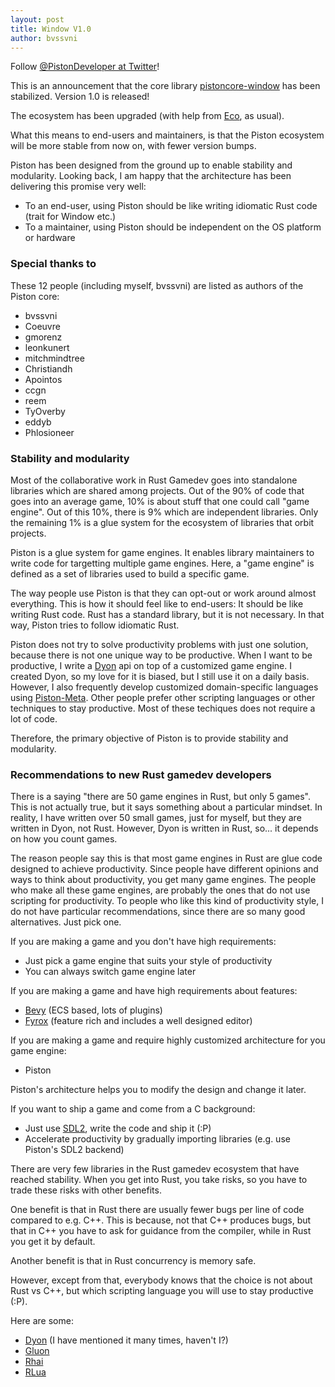 ```yaml
---
layout: post
title: Window V1.0
author: bvssvni
---
```


Follow [@PistonDeveloper at Twitter](https://twitter.com/PistonDeveloper)!

This is an announcement that the core library [pistoncore-window](https://crates.io/crates/pistoncore-window) has been stabilized.
Version 1.0 is released!

The ecosystem has been upgraded (with help from [Eco](https://github.com/PistonDevelopers/eco), as usual).

What this means to end-users and maintainers, is that the Piston ecosystem will be more stable from now on,
with fewer version bumps.

Piston has been designed from the ground up to enable stability and modularity.
Looking back, I am happy that the architecture has been delivering this promise very well:

- To an end-user, using Piston should be like writing idiomatic Rust code (trait for Window etc.)
- To a maintainer, using Piston should be independent on the OS platform or hardware

### Special thanks to

These 12 people (including myself, bvssvni) are listed as authors of the Piston core:

- bvssvni
- Coeuvre
- gmorenz
- leonkunert
- mitchmindtree
- Christiandh
- Apointos
- ccgn
- reem
- TyOverby
- eddyb
- Phlosioneer

### Stability and modularity

Most of the collaborative work in Rust Gamedev goes into standalone libraries which are shared among projects.
Out of the 90% of code that goes into an average game, 10% is about stuff that one could call "game engine".
Out of this 10%, there is 9% which are independent libraries.
Only the remaining 1% is a glue system for the ecosystem of libraries that orbit projects.

Piston is a glue system for game engines.
It enables library maintainers to write code for targetting multiple game engines.
Here, a "game engine" is defined as a set of libraries used to build a specific game.

The way people use Piston is that they can opt-out or work around almost everything.
This is how it should feel like to end-users: It should be like writing Rust code.
Rust has a standard library, but it is not necessary.
In that way, Piston tries to follow idiomatic Rust.

Piston does not try to solve productivity problems with just one solution, because there is not one unique way to be productive.
When I want to be productive, I write a [Dyon](https://crates.io/crates/dyon) api on top of a customized game engine.
I created Dyon, so my love for it is biased, but I still use it on a daily basis.
However, I also frequently develop customized domain-specific languages using [Piston-Meta](https://crates.io/crates/piston_meta).
Other people prefer other scripting languages or other techniques to stay productive.
Most of these techiques does not require a lot of code.

Therefore, the primary objective of Piston is to provide stability and modularity.

### Recommendations to new Rust gamedev developers

There is a saying "there are 50 game engines in Rust, but only 5 games".
This is not actually true, but it says something about a particular mindset.
In reality, I have written over 50 small games, just for myself, but they are written in Dyon, not Rust.
However, Dyon is written in Rust, so... it depends on how you count games.

The reason people say this is that most game engines in Rust are glue code designed to achieve productivity.
Since people have different opinions and ways to think about productivity, you get many game engines.
The people who make all these game engines, are probably the ones that do not use scripting for productivity.
To people who like this kind of productivity style, I do not have particular recommendations,
since there are so many good alternatives. Just pick one.

If you are making a game and you don't have high requirements:

- Just pick a game engine that suits your style of productivity
- You can always switch game engine later

If you are making a game and have high requirements about features:

- [Bevy](https://bevyengine.org/) (ECS based, lots of plugins)
- [Fyrox](https://crates.io/crates/fyrox) (feature rich and includes a well designed editor)

If you are making a game and require highly customized architecture for you game engine:

- Piston

Piston's architecture helps you to modify the design and change it later.

If you want to ship a game and come from a C background:

- Just use [SDL2](https://crates.io/crates/sdl2), write the code and ship it (:P)
- Accelerate productivity by gradually importing libraries (e.g. use Piston's SDL2 backend)

There are very few libraries in the Rust gamedev ecosystem that have reached stability.
When you get into Rust, you take risks, so you have to trade these risks with other benefits.

One benefit is that in Rust there are usually fewer bugs per line of code compared to e.g. C++.
This is because, not that C++ produces bugs, but that in C++ you have to ask for guidance from the compiler,
while in Rust you get it by default.

Another benefit is that in Rust concurrency is memory safe.

However, except from that, everybody knows that the choice is not about Rust vs C++,
but which scripting language you will use to stay productive (:P).

Here are some:

- [Dyon](https://crates.io/crates/dyon) (I have mentioned it many times, haven't I?)
- [Gluon](https://crates.io/crates/gluon)
- [Rhai](https://crates.io/crates/rhai)
- [RLua](https://crates.io/crates/rlua)

